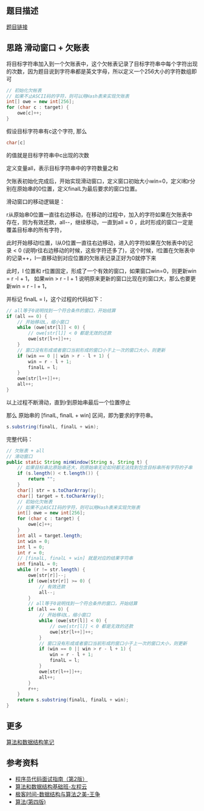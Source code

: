## 题目描述

[题目链接](https://leetcode.com/problems/minimum-window-substring/)


## 思路 滑动窗口 + 欠账表

将目标字符串加入到一个欠账表中，这个欠帐表记录了目标字符串中每个字符出现的次数，因为题目说到字符串都是英文字母，所以定义一个256大小的字符数组即可

```java
// 初始化欠帐表
// 如果不止ASCII码的字符，则可以用Hash表来实现欠账表
int[] owe = new int[256];
for (char c : target) {
    owe[c]++;
}
```

假设目标字符串有c这个字符, 那么

```java
char[c] 
```

的值就是目标字符串中c出现的次数

定义变量all，表示目标字符串中的字符数量之和

欠账表初始化完成后，开始实现滑动窗口，定义窗口初始大小win=0，定义l和r分别在原始串的0位置，定义finalL为最后要求的窗口位置。

滑动窗口的移动逻辑是：

r从原始串0位置一直往右边移动，在移动的过程中，加入的字符如果在欠账表中存在，则为有效还款，all--，继续移动，一直到all = 0 ，此时形成的窗口一定是覆盖目标串的所有字符，

此时开始移动l位置，l从0位置一直往右边移动，进入的字符如果在欠帐表中的记录 < 0 (说明r往右边移动的时候，这些字符还多了)，这个时候，l位置在欠账表中的记录++，l一直移动到对应位置的欠账表记录正好为0就停下来

此时，l 位置和 r位置固定，形成了一个有效的窗口，如果窗口win=0，则更新win = r -l + 1， 如果win > r - l + 1 说明原来更新的窗口比现在的窗口大，那么也要更新win = r - l + 1，

并标记 finalL = l，这个过程的代码如下：

```java
// all等于0说明找到一个符合条件的窗口，开始结算
if (all == 0) {
    // 开始移动L，缩小窗口
    while (owe[str[l]] < 0) {
        // owe[str[l]] < 0 都是无效的还款
        owe[str[l++]]++;
    }
    // 窗口没有形成或者窗口当前形成的窗口小于上一次的窗口大小，则更新
    if (win == 0 || win > r - l + 1) {
        win = r - l + 1;
        finalL = l;
    }
    owe[str[l++]]++;
    all++;
}
```

以上过程不断滑动，直到r到原始串最后一个位置停止

那么 原始串的 [finalL, finalL + win] 区间，即为要求的字符串。

```java
s.substring(finalL, finalL + win);
```

完整代码：

```java
// 欠账表 + all
// 滑动窗口
public static String minWindow(String s, String t) {
    // 如果目标串比原始串还大，则原始串无论如何都无法找到包含目标串所有字符的子串
    if (s.length() < t.length()) {
        return "";
    }
    char[] str = s.toCharArray();
    char[] target = t.toCharArray();
    // 初始化欠帐表
    // 如果不止ASCII码的字符，则可以用Hash表来实现欠账表
    int[] owe = new int[256];
    for (char c : target) {
        owe[c]++;
    }
    int all = target.length;
    int win = 0;
    int l = 0;
    int r = 0;
    // [finalL, finalL + win] 就是对应的结果字符串
    int finalL = 0;
    while (r != str.length) {
        owe[str[r]]--;
        if (owe[str[r]] >= 0) {
            // 有效还款
            all--;
        }
        // all等于0说明找到一个符合条件的窗口，开始结算
        if (all == 0) {
            // 开始移动L，缩小窗口
            while (owe[str[l]] < 0) {
                // owe[str[l]] < 0 都是无效的还款
                owe[str[l++]]++;
            }
            // 窗口没有形成或者窗口当前形成的窗口小于上一次的窗口大小，则更新
            if (win == 0 || win > r - l + 1) {
                win = r - l + 1;
                finalL = l;
            }
            owe[str[l++]]++;
            all++;
        }
        r++;
    }
    return s.substring(finalL, finalL + win);
}
```


## 更多


[算法和数据结构笔记](https://github.com/GreyZeng/algorithm)


## 参考资料


- [程序员代码面试指南（第2版）](https://book.douban.com/subject/30422021/)
- [算法和数据结构基础班-左程云](https://ke.qq.com/course/2145184)
- [极客时间-数据结构与算法之美-王争](https://time.geekbang.org/column/intro/126)
- [算法(第四版)](https://book.douban.com/subject/19952400/)
